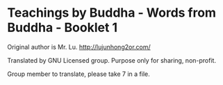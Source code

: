 # Teachings by Buddha - Words from Buddha - Booklet 1
Original author is Mr. Lu.
http://lujunhong2or.com/

Translated by GNU Licensed group.
Purpose only for sharing, non-profit.

Group member to translate, please take 7 in a file.